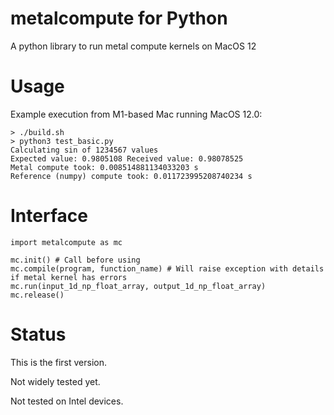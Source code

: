# metalcompute for Python

A python library to run metal compute kernels on MacOS 12

# Usage

Example execution from M1-based Mac running MacOS 12.0:

```
> ./build.sh
> python3 test_basic.py
Calculating sin of 1234567 values
Expected value: 0.9805108 Received value: 0.98078525
Metal compute took: 0.008514881134033203 s
Reference (numpy) compute took: 0.011723995208740234 s
```

# Interface

```
import metalcompute as mc

mc.init() # Call before using
mc.compile(program, function_name) # Will raise exception with details if metal kernel has errors
mc.run(input_1d_np_float_array, output_1d_np_float_array)
mc.release()
```

# Status

This is the first version. 

Not widely tested yet.

Not tested on Intel devices.
